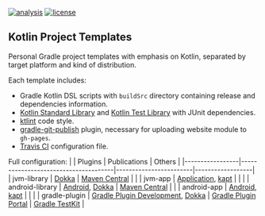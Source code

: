 [![analysis](https://img.shields.io/badge/code%20style-%E2%9D%A4-FF4081.svg)](https://ktlint.github.io/)
[![license](https://img.shields.io/github/license/hendraanggrian/kt-project-templates)](https://www.apache.org/licenses/LICENSE-2.0)

Kotlin Project Templates
------------------------
Personal Gradle project templates with emphasis on Kotlin, separated by target platform and kind of distribution.

Each template includes:
* Gradle Kotlin DSL scripts with `buildSrc` directory containing release and dependencies information.
* [Kotlin Standard Library] and [Kotlin Test Library] with JUnit dependencies.
* [ktlint] code style.
* [gradle-git-publish] plugin, necessary for uploading website module to `gh-pages`.
* [Travis CI] configuration file.

Full configuration:
|                 | Plugins                              | Publications           | Others           |
|-----------------|--------------------------------------|------------------------|------------------|
| jvm-library     | [Dokka]                              | [Maven Central]        |                  |
| jvm-app         | [Application], [kapt]                |                        |                  |
| android-library | [Android], [Dokka]                   | [Maven Central]        |                  |
| android-app     | [Android], [kapt]                    |                        |                  |
| gradle-plugin   | [Gradle Plugin Development], [Dokka] | [Gradle Plugin Portal] | [Gradle TestKit] |

[Kotlin Standard Library]: https://kotlinlang.org/api/latest/jvm/stdlib/
[Kotlin Test Library]: https://kotlinlang.org/api/latest/kotlin.test/
[ktlint]: https://github.com/pinterest/ktlint
[gradle-git-publish]: https://github.com/ajoberstar/gradle-git-publish
[Travis CI]: https://travis-ci.com
[Dokka]: https://github.com/Kotlin/dokka
[kapt]: https://kotlinlang.org/docs/kapt.html
[Application]: https://docs.gradle.org/current/userguide/application_plugin.html
[Android]: https://developer.android.com/studio/build
[Gradle Plugin Development]: https://docs.gradle.org/current/userguide/java_gradle_plugin.html
[Gradle TestKit]: https://docs.gradle.org/current/userguide/test_kit.html
[Maven Central]: https://search.maven.org/
[Gradle Plugin Portal]: https://plugins.gradle.org/
